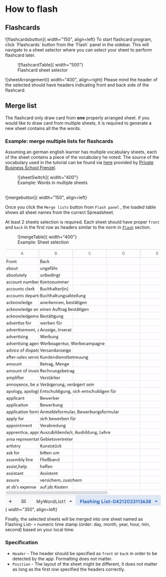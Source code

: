 
# How to flash


## Flashcards


<div style="display: flex; align-items: center;" markdown>
![flashcardsbutton]{ width="150", align=left}
To start flashcard program, click `Flashcards` button from the `Flash` panel in the sidebar. This will navigate to a sheet selector where you can select your sheet to perform flashcard later. 
</div>

<figure markdown>
![flashcardTable]{ width="500"}
<figcaption>Flashcard sheet selector </figcaption>
</figure>

<div style="display: flex; align-items: center;" markdown>
![sheetArrangement]{ width="400", align=right}
Please mind the header of the selected should have headers indicating front and back side of the flashcard.
</div>



[flashcardsbutton]: ./assets/images/flashcards_button.png
[flashcardTable]: ./assets/images/flashcard_table.png
[sheetArrangement]: ./assets/images/sheet_arrangement.png


## Merge list


<!-- <div style="display: flex; align-items: center;" markdown> -->
The flashcard only draw card from **one** properly arranged sheet. if you would like to draw card from multiple sheets, it is required to generate a new sheet contains all the the words. 


### Example: merge multiple lists for flashcards

Assuming an german english learner has multiple vocabulary sheets, each of the sheet contains a piece of the vocabulary he noted. The source of the vocabulary used in the tutorial can be found via [here](https://www.frenzelschule.de/download/business-english-vocabulary-vocabulary-list-exam.xls) provided by [Private Business School Frenzel](https://www.frenzelschule.de/).


<figure markdown>
![sheetSwitch]{ width="400"}
  <figcaption>Example: Words in multiple sheets </figcaption>
</figure>
<br>
![mergebutton]{ width="150", align=left}

Once you click the `Merge lists` button from `Flash panel` , the loaded table shows all sheet names from the currect Spreadsheet. 

At least 2 sheets selection is required. Each sheet should have proper `front` and `back` in the first row as headers similar to the norm in [`Flash`][flashcardSection] section.


<figure markdown>
![mergeTable]{ width="400"}
  <figcaption>Example: Sheet selection </figcaption>
</figure>




![mergedSheet]{ width="350", align=left}

Finally, the selected sheets will be merged into one sheet named as Flashing List- `+` numeric time stamp (order: day, month, year, hour, min, second) based on your local time.

### Specification

* `Header` - The header should be specified as `front` or `back` in order to be detected by the app. Formatting does not matter.
* `Position` - The layout of the sheet might be different, it does not matter as long as the first row specified the headers correctly. 

[mergebutton]: ./assets/images/merge_button.png
[sheetSwitch]: ./assets/images/sheets_switch.gif
[mergeTable]: ./assets/images/merge_table.png
[mergedSheet]: ./assets/images/merged_sheet.gif
[flashcardSection]: #flashcards











